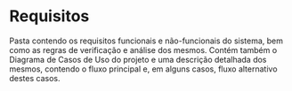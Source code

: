 # Requisitos

Pasta contendo os requisitos funcionais e não-funcionais do sistema, bem como as regras de verificação e análise dos mesmos. 
Contém também o Diagrama de Casos de Uso do projeto e uma descrição detalhada dos mesmos, contendo o fluxo principal e, em alguns casos, fluxo alternativo destes casos.
